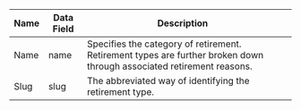 | Name | Data Field | Description                                                                                                           |   |
|------|------------|-----------------------------------------------------------------------------------------------------------------------|---|
| Name | name       | Specifies the category of retirement. Retirement types are further broken down through associated retirement reasons. |   |
| Slug | slug       | The abbreviated way of identifying the retirement type.                                                               |   |
